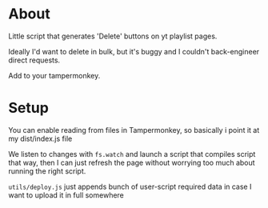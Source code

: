 # About

Little script that generates 'Delete' buttons on yt playlist pages.

Ideally I'd want to delete in bulk, but it's buggy and I couldn't back-engineer direct requests.

Add to your tampermonkey.

# Setup

You can enable reading from files in Tampermonkey, so basically i point it at my dist/index.js file

We listen to changes with `fs.watch` and launch a script that compiles script that way, then I can just refresh the page without worrying too much about running the right script.

`utils/deploy.js` just appends bunch of user-script required data in case I want to upload it in full somewhere
